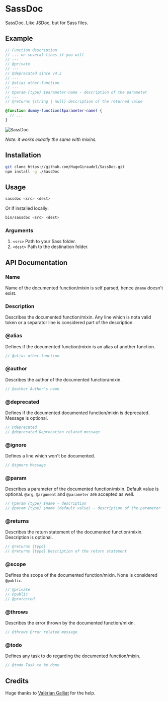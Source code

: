 # SassDoc

SassDoc. Like JSDoc, but for Sass files.

## Example

```scss
// Function description
// ... on several lines if you will
// ---
// @private
// ---
// @deprecated since v4.2
// ---
// @alias other-function
// ---
// @param {type} $parameter-name - description of the parameter
// ---
// @returns {string | null} description of the returned value

@function dummy-function($parameter-name) {
  // ...
}
```

![SassDoc](http://i.imgur.com/BrzU2Ic.png)

*Note: it works exactly the same with mixins.*

## Installation

```sh
git clone https://github.com/HugoGiraudel/SassDoc.git
npm install -g ./SassDoc
```

## Usage

```sh
sassdoc <src> <dest>
```

Or if installed locally:

```sh
bin/sassdoc <src> <dest>
```

### Arguments

1. `<src>` Path to your Sass folder.
1. `<dest>` Path to the destination folder.

## API Documentation

### Name

Name of the documented function/mixin is self parsed, hence `@name` doesn't exist.

### Description

Describes the documented function/mixin. Any line which is nota valid token or a separator line is considered part of the description.

### @alias

Defines if the documented function/mixin is an alias of another function.

```scss
// @alias other-function
```

### @author

Describes the author of the documented function/mixin.

```scss
// @author Author's name
```

### @deprecated

Defines if the documented documented function/mixin is deprecated. Message is optional.

```scss
// @deprecated
// @deprecated Deprecation related message
```

### @ignore

Defines a line which won't be documented.

```scss
// @ignore Message
```

### @param

Describes a parameter of the documented function/mixin. Default value is optional. `@arg`, `@argument` and `@parameter` are accepted as well.

```scss
// @param {type} $name - description
// @param {type} $name (default value) - description of the parameter
```

### @returns

Describes the return statement of the documented function/mixin. Description is optional.

```scss
// @returns {type}
// @returns {type} Description of the return statement
```

### @scope

Defines the scope of the documented function/mixin. None is considered `@public`.

```scss
// @private
// @public
// @protected
```

### @throws

Describes the error thrown by the documented function/mixin.

```scss
// @throws Error related message
```

### @todo

Defines any task to do regarding the documented function/mixin.

```scss
// @todo Task to be done
```

## Credits

Huge thanks to [Valérian Galliat](https://twitter.com/valeriangalliat) for the help.
